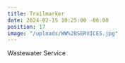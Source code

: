 ```yaml
---
title: Trailmarker
date: 2024-02-15 10:25:00 -06:00
position: 17
image: "/uploads/WW%20SERVICES.jpg"
---
```


Wastewater Service
